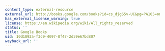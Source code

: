```yaml
---
content_type: external-resource
external_url: http://books.google.com/books?id=cs_djgS5v-UC&pg=PA105=onepage
has_external_license_warning: true
license: https://en.wikipedia.org/wiki/All_rights_reserved
status: ''
title: Google Books
uid: 10d1892a-f3c9-4097-8f47-2d59e67bd807
wayback_url: ''
---
```

